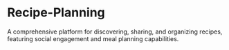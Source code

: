 # Recipe-Planning
A comprehensive platform for discovering, sharing, and organizing recipes,  featuring social engagement and meal planning capabilities. 
